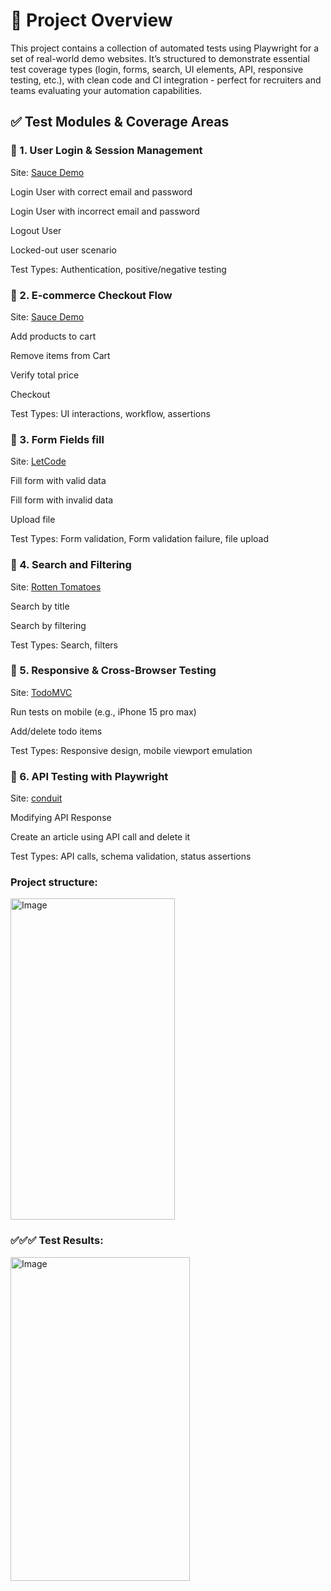 # 🔧 Project Overview

This project contains a collection of automated tests using Playwright for a set of real-world demo websites. It’s structured to demonstrate essential test coverage types (login, forms, search, UI elements, API, responsive testing, etc.), with clean code and CI integration - perfect for recruiters and teams evaluating your automation capabilities.

## ✅ Test Modules & Coverage Areas

### 📌 1. User Login & Session Management

Site: [Sauce Demo](https://www.saucedemo.com/)

Login User with correct email and password

Login User with incorrect email and password

Logout User

Locked-out user scenario

Test Types: Authentication, positive/negative testing

### 📌 2. E-commerce Checkout Flow

Site: [Sauce Demo](https://www.saucedemo.com/)

Add products to cart

Remove items from Cart

Verify total price

Checkout

Test Types: UI interactions, workflow, assertions

### 📌 3. Form Fields fill

Site: [LetCode](https://letcode.in/forms)

Fill form with valid data

Fill form with invalid data

Upload file

Test Types: Form validation, Form validation failure, file upload

### 📌 4. Search and Filtering

Site: [Rotten Tomatoes](https://www.rottentomatoes.com/)

Search by title

Search by filtering

Test Types: Search, filters

### 📌 5. Responsive & Cross-Browser Testing

Site: [TodoMVC](https://todomvc.com/examples/react/dist/)

Run tests on mobile (e.g., iPhone 15 pro max)

Add/delete todo items

Test Types: Responsive design, mobile viewport emulation

### 📌 6. API Testing with Playwright

Site: [conduit](https://conduit.bondaracademy.com/)

Modifying API Response

Create an article using API call and delete it

Test Types: API calls, schema validation, status assertions

###  Project structure:

<img width="263" height="514" alt="Image" src="https://github.com/user-attachments/assets/9a326787-b873-422a-83c2-3ff9de765837" />

### ✅✅✅ Test Results:

<img width="287" height="518" alt="Image" src="https://github.com/user-attachments/assets/9f92cb4a-a518-41d4-a108-03760a585fb1" />
